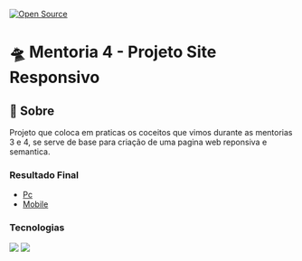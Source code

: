 [![Open Source](https://badges.frapsoft.com/os/v1/open-source.svg?v=103)](https://opensource.org/)

# **🛸 Mentoria 4 - Projeto Site Responsivo**

## 📃 Sobre

Projeto que coloca em praticas os coceitos que vimos durante as mentorias 3 e 4, se serve de base para criação de uma pagina web reponsiva e semantica.

### Resultado Final
* [Pc](https://github.com/jonathan1313/Mentoria4_SiteResponsivo_Programeio/blob/main/assets/pc_version.png) 
* [Mobile](https://github.com/jonathan1313/Mentoria4_SiteResponsivo_Programeio/blob/main/assets/mobile_version.png)

### Tecnologias
<img src="https://img.shields.io/badge/HTML5-E34F26?style=for-the-badge&logo=html5&logoColor=white" />
<img src="https://img.shields.io/badge/CSS3-1572B6?style=for-the-badge&logo=css3&logoColor=white" />
